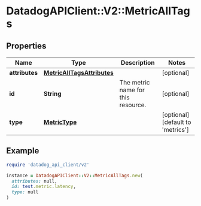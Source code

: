 # DatadogAPIClient::V2::MetricAllTags

## Properties

| Name | Type | Description | Notes |
| ---- | ---- | ----------- | ----- |
| **attributes** | [**MetricAllTagsAttributes**](MetricAllTagsAttributes.md) |  | [optional] |
| **id** | **String** | The metric name for this resource. | [optional] |
| **type** | [**MetricType**](MetricType.md) |  | [optional][default to &#39;metrics&#39;] |

## Example

```ruby
require 'datadog_api_client/v2'

instance = DatadogAPIClient::V2::MetricAllTags.new(
  attributes: null,
  id: test.metric.latency,
  type: null
)
```

